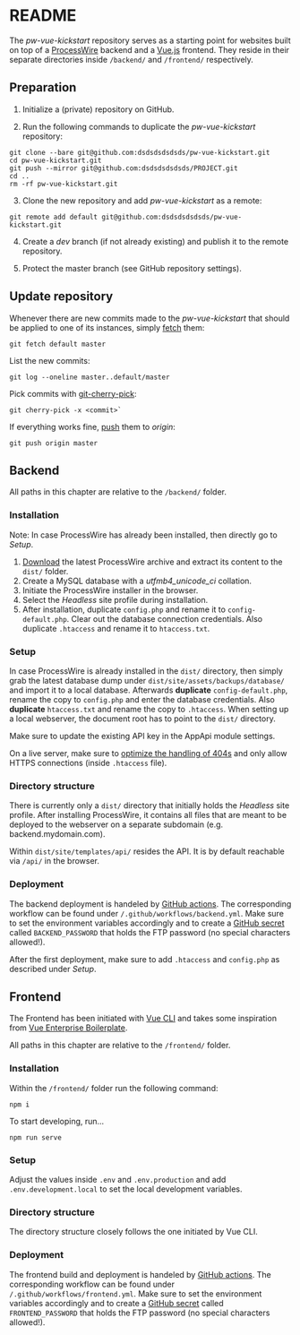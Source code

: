 # README

The _pw-vue-kickstart_ repository serves as a starting point for websites built on top of a [ProcessWire](https://processwire.com/) backend and a [Vue.js](https://vuejs.org/) frontend. They reside in their separate directories inside `/backend/` and `/frontend/` respectively.

## Preparation

1. Initialize a (private) repository on GitHub.

2. Run the following commands to duplicate the _pw-vue-kickstart_ repository:

```console
git clone --bare git@github.com:dsdsdsdsdsds/pw-vue-kickstart.git
cd pw-vue-kickstart.git
git push --mirror git@github.com:dsdsdsdsdsds/PROJECT.git
cd ..
rm -rf pw-vue-kickstart.git
```

3. Clone the new repository and add _pw-vue-kickstart_ as a remote:

```console
git remote add default git@github.com:dsdsdsdsdsds/pw-vue-kickstart.git
```

4. Create a _dev_ branch (if not already existing) and publish it to the remote repository.

5. Protect the master branch (see GitHub repository settings).

## Update repository

Whenever there are new commits made to the _pw-vue-kickstart_ that should be applied to one of its instances, simply [fetch](https://git-scm.com/docs/git-fetch) them:

```console
git fetch default master
```

List the new commits:

```console
git log --oneline master..default/master
```

Pick commits with [git-cherry-pick](https://git-scm.com/docs/git-cherry-pick):

```console
git cherry-pick -x <commit>`
```

If everything works fine, [push](https://help.github.com/articles/pushing-to-a-remote/) them to _origin_:

```console
git push origin master
```

## Backend

All paths in this chapter are relative to the `/backend/` folder.

### Installation

Note: In case ProcessWire has already been installed, then directly go to _Setup_.

1. [Download](https://processwire.com/download/core/) the latest ProcessWire archive and extract its content to the `dist/` folder.
2. Create a MySQL database with a _utfmb4_unicode_ci_ collation.
3. Initiate the ProcessWire installer in the browser.
4. Select the _Headless_ site profile during installation.
5. After installation, duplicate `config.php` and rename it to `config-default.php`. Clear out the database connection credentials. Also duplicate `.htaccess` and rename it to `htaccess.txt`.

### Setup

In case ProcessWire is already installed in the `dist/` directory, then simply grab the latest database dump under `dist/site/assets/backups/database/` and import it to a local database. Afterwards **duplicate** `config-default.php`, rename the copy to `config.php` and enter the database credentials. Also **duplicate** `htaccess.txt` and rename the copy to `.htaccess`. When setting up a local webserver, the document root has to point to the `dist/` directory.

Make sure to update the existing API key in the AppApi module settings.

On a live server, make sure to [optimize the handling of 404s](https://processwire.com/blog/posts/optimizing-404s-in-processwire/) and only allow HTTPS connections (inside `.htaccess` file).

### Directory structure

There is currently only a `dist/` directory that initially holds the _Headless_ site profile. After installing ProcessWire, it contains all files that are meant to be deployed to the webserver on a separate subdomain (e.g. backend.mydomain.com).

Within `dist/site/templates/api/` resides the API. It is by default reachable via `/api/` in the browser.

### Deployment

The backend deployment is handeled by [GitHub actions](https://help.github.com/en/actions). The corresponding workflow can be found under `/.github/workflows/backend.yml`. Make sure to set the environment variables accordingly and to create a [GitHub secret](https://help.github.com/en/actions/configuring-and-managing-workflows/creating-and-storing-encrypted-secrets) called `BACKEND_PASSWORD` that holds the FTP password (no special characters allowed!).

After the first deployment, make sure to add `.htaccess` and `config.php` as described under _Setup_.

## Frontend

The Frontend has been initiated with [Vue CLI](https://cli.vuejs.org/) and takes some inspiration from [Vue Enterprise Boilerplate](https://github.com/chrisvfritz/vue-enterprise-boilerplate).

All paths in this chapter are relative to the `/frontend/` folder.

### Installation

Within the `/frontend/` folder run the following command:

```console
npm i
```

To start developing, run...

```console
npm run serve
```

### Setup

Adjust the values inside `.env` and `.env.production` and add `.env.development.local` to set the local development variables.

### Directory structure

The directory structure closely follows the one initiated by Vue CLI.

### Deployment

The frontend build and deployment is handeled by [GitHub actions](https://help.github.com/en/actions). The corresponding workflow can be found under `/.github/workflows/frontend.yml`. Make sure to set the environment variables accordingly and to create a [GitHub secret](https://help.github.com/en/actions/configuring-and-managing-workflows/creating-and-storing-encrypted-secrets) called `FRONTEND_PASSWORD` that holds the FTP password (no special characters allowed!).
